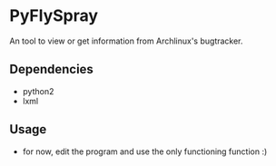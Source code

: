 # PyFlySpray
An tool to view or get information from Archlinux's bugtracker.

Dependencies
------------
* python2
* lxml

Usage
-----
* for now, edit the program and use the only functioning function :)

